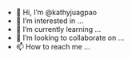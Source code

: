 - 👋 Hi, I’m @kathyjuagpao
- 👀 I’m interested in ...
- 🌱 I’m currently learning ...
- 💞️ I’m looking to collaborate on ...
- 📫 How to reach me ...

<!---
kathyjuagpao/kathyjuagpao is a ✨ special ✨ repository because its `README.md` (this file) appears on your GitHub profile.
You can click the Preview link to take a look at your changes.
--->
